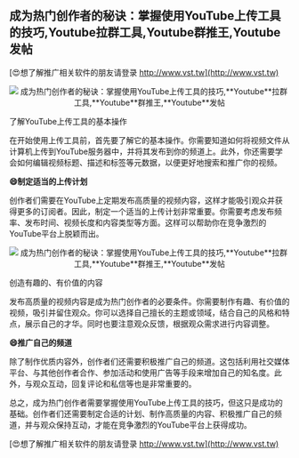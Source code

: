 ## **成为热门创作者的秘诀：掌握使用YouTube上传工具的技巧,**Youtube**拉群工具,**Youtube**群推王,**Youtube**发帖**

[😍想了解推广相关软件的朋友请登录 http://www.vst.tw](http://www.vst.tw)

 <center><img src="https://vst.tw/MP4/tuiguang/png/8.png" alt="成为热门创作者的秘诀：掌握使用YouTube上传工具的技巧,**Youtube**拉群工具,**Youtube**群推王,**Youtube**发帖"></center>

了解YouTube上传工具的基本操作

在开始使用上传工具前，首先要了解它的基本操作。你需要知道如何将视频文件从计算机上传到YouTube服务器中，并将其发布到你的频道上。此外，你还需要学会如何编辑视频标题、描述和标签等元数据，以便更好地搜索和推广你的视频。

**😄制定适当的上传计划**

创作者们需要在YouTube上定期发布高质量的视频内容，这样才能吸引观众并获得更多的订阅者。因此，制定一个适当的上传计划非常重要。你需要考虑发布频率、发布时间、视频长度和内容类型等方面。这样可以帮助你在竞争激烈的YouTube平台上脱颖而出。

 <center><img src="https://vst.tw/MP4/tuiguang/png/3.png" alt="成为热门创作者的秘诀：掌握使用YouTube上传工具的技巧,**Youtube**拉群工具,**Youtube**群推王,**Youtube**发帖"></center>

创造有趣的、有价值的内容

发布高质量的视频内容是成为热门创作者的必要条件。你需要制作有趣、有价值的视频，吸引并留住观众。你可以选择自己擅长的主题或领域，结合自己的风格和特点，展示自己的才华。同时也要注意观众反馈，根据观众需求进行内容调整。

**😄推广自己的频道**

除了制作优质内容外，创作者们还需要积极推广自己的频道。这包括利用社交媒体平台、与其他创作者合作、参加活动和使用广告等手段来增加自己的知名度。此外，与观众互动，回复评论和私信等也是非常重要的。

总之，成为热门创作者需要掌握使用YouTube上传工具的技巧，但这只是成功的基础。创作者们还需要制定合适的计划、制作高质量的内容、积极推广自己的频道，并与观众保持互动，才能在竞争激烈的YouTube平台上获得成功。

[😍想了解推广相关软件的朋友请登录 http://www.vst.tw](http://www.vst.tw)



